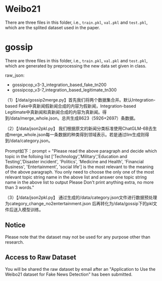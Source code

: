 # Weibo21
There are three files in this folder, i.e., ``train.pkl``, ``val.pkl`` and ``test.pkl``, which are the splited dataset used in the paper.

# gossip

There are three files in this folder, i.e., ``train.pkl``, ``val.pkl`` and ``test.pkl``, which are generated by preprocessing the new data set given in class.

raw_json: 

- gossipcop_v3-3_integration_based_fake_tn200
- gossipcop_v3-7_integration_based_legitimate_tn300

（1）【/data/gossip2merge.py】首先我们将两个数据集合并。默认Integration-based Fake中真新闻假新闻合成的内容为假新闻，Integration-based Legitimate中真新闻和真新闻合成的内容为真新闻。得到/data/merge_whole.json。总共生成8623（5926+2697）条数据。

（2）【/data/json2pkl.py】 我们根据原文的新闻分类标准使用ChatGLM-6B去生成merge_whole.json每一条数据的种类得到领域表示。若是通过llm生成则得到/data/category.json。

Prompt如下：prompt = "Please read the above paragraph and decide which topic in the folloing list ['Technology','Military','Education and Testing','Disaster incident', 'Politics', 'Medicine and Health', 'Financial Business', 'Entertainment', 'social life'] is the most relevant to the meaning of the above paragraph. You only need to choose the only one of the most relevant topic string name in the above list  and answer one topic string name in the above list to output Please Don't print anything extra, no more than 3 words."

（3）【/data/json2pkl.py】 通过生成的/data/category.json文件进行数据预处理为category_change_no2entertainment.json 后再转化为/data/gossip下的pkl文件后送入模型训练。

## Notice

Please note that the dataset may not be used for any purpose other than research.
## Access to Raw Dataset
You will be shared the raw dataset by email after an "Application to Use the Weibo21 dataset for Fake News Detection" has been submitted.
